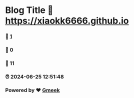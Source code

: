 # Blog Title :link: https://xiaokk6666.github.io 
### :page_facing_up: [1](https://xiaokk6666.github.io/tag.html) 
### :speech_balloon: 0 
### :hibiscus: 11 
### :alarm_clock: 2024-06-25 12:51:48 
### Powered by :heart: [Gmeek](https://github.com/Meekdai/Gmeek)
